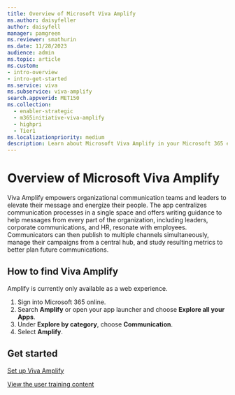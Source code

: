 ```yaml
---
title: Overview of Microsoft Viva Amplify
ms.author: daisyfeller
author: daisyfell
manager: pamgreen
ms.reviewer: smathurin
ms.date: 11/28/2023
audience: admin
ms.topic: article
ms.custom: 
- intro-overview
- intro-get-started
ms.service: viva
ms.subservice: viva-amplify
search.appverid: MET150
ms.collection:
  - enabler-strategic
  - m365initiative-viva-amplify
  - highpri
  - Tier1
ms.localizationpriority: medium
description: Learn about Microsoft Viva Amplify in your Microsoft 365 environment.
---
```


# Overview of Microsoft Viva Amplify

Viva Amplify empowers organizational communication teams and leaders to elevate their message and energize their people. The app centralizes communication processes in a single space and offers writing guidance to help messages from every part of the organization, including leaders, corporate communications, and HR, resonate with employees. Communicators can then publish to multiple channels simultaneously, manage their campaigns from a central hub, and study resulting metrics to better plan future communications.

## How to find Viva Amplify

Amplify is currently only available as a web experience.

1. Sign into Microsoft 365 online.
1. Search **Amplify** or open your app launcher and choose **Explore all your Apps**.
1. Under **Explore by category**, choose **Communication**.
1. Select **Amplify**.

## Get started

[Set up Viva Amplify](set-up-viva-amplify.md)

[View the user training content](https://support.microsoft.com/topic/introduction-to-viva-amplify-cedd11d3-ea8a-4d55-9b5b-61459353be1a)
